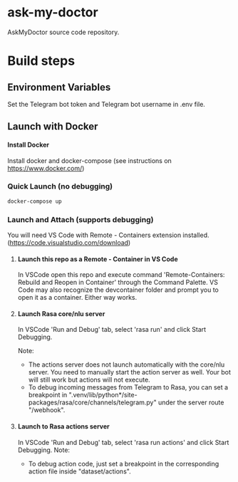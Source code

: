 # ask-my-doctor
AskMyDoctor source code repository.

# Build steps

## Environment Variables

Set the Telegram bot token and Telegram bot username in .env file.

## Launch with Docker

#### Install Docker
Install docker and docker-compose (see instructions on https://www.docker.com/)

### Quick Launch (no debugging)

```bash
docker-compose up
```

### Launch and Attach (supports debugging)

You will need VS Code with Remote - Containers extension installed. (https://code.visualstudio.com/download)

1.  #### Launch this repo as a Remote - Container in VS Code
    In VSCode open this repo and execute command 'Remote-Containers: Rebuild and Reopen in Container' through the Command Palette. VS Code may also recognize the devcontainer folder and prompt you to open it as a container. Either way works.

1.  #### Launch Rasa core/nlu server
    In VSCode 'Run and Debug' tab, select 'rasa run' and click Start Debugging.

    Note:
    - The actions server does not launch automatically with the core/nlu server. You need to manually start the action server as well. Your bot will still work but actions will not execute.
    - To debug incoming messages from Telegram to Rasa, you can set a breakpoint in ".venv/lib/python*/site-packages/rasa/core/channels/telegram.py" under the server route "/webhook".

1.  #### Launch to Rasa actions server
    In VSCode 'Run and Debug' tab, select 'rasa run actions' and click Start Debugging.
    Note:
    - To debug action code, just set a breakpoint in the corresponding action file inside "dataset/actions".

